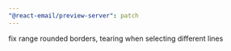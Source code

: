 ```yaml
---
"@react-email/preview-server": patch
---
```


fix range rounded borders, tearing when selecting different lines
